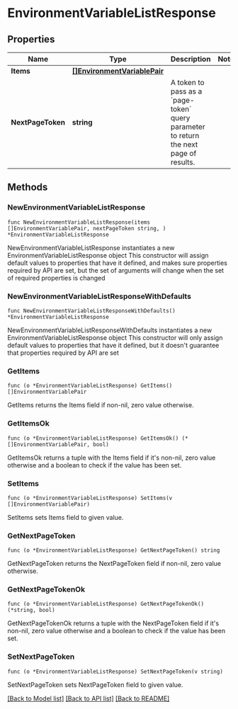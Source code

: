 # EnvironmentVariableListResponse

## Properties

Name | Type | Description | Notes
------------ | ------------- | ------------- | -------------
**Items** | [**[]EnvironmentVariablePair**](EnvironmentVariablePair.md) |  | 
**NextPageToken** | **string** | A token to pass as a &#x60;page-token&#x60; query parameter to return the next page of results. | 

## Methods

### NewEnvironmentVariableListResponse

`func NewEnvironmentVariableListResponse(items []EnvironmentVariablePair, nextPageToken string, ) *EnvironmentVariableListResponse`

NewEnvironmentVariableListResponse instantiates a new EnvironmentVariableListResponse object
This constructor will assign default values to properties that have it defined,
and makes sure properties required by API are set, but the set of arguments
will change when the set of required properties is changed

### NewEnvironmentVariableListResponseWithDefaults

`func NewEnvironmentVariableListResponseWithDefaults() *EnvironmentVariableListResponse`

NewEnvironmentVariableListResponseWithDefaults instantiates a new EnvironmentVariableListResponse object
This constructor will only assign default values to properties that have it defined,
but it doesn't guarantee that properties required by API are set

### GetItems

`func (o *EnvironmentVariableListResponse) GetItems() []EnvironmentVariablePair`

GetItems returns the Items field if non-nil, zero value otherwise.

### GetItemsOk

`func (o *EnvironmentVariableListResponse) GetItemsOk() (*[]EnvironmentVariablePair, bool)`

GetItemsOk returns a tuple with the Items field if it's non-nil, zero value otherwise
and a boolean to check if the value has been set.

### SetItems

`func (o *EnvironmentVariableListResponse) SetItems(v []EnvironmentVariablePair)`

SetItems sets Items field to given value.


### GetNextPageToken

`func (o *EnvironmentVariableListResponse) GetNextPageToken() string`

GetNextPageToken returns the NextPageToken field if non-nil, zero value otherwise.

### GetNextPageTokenOk

`func (o *EnvironmentVariableListResponse) GetNextPageTokenOk() (*string, bool)`

GetNextPageTokenOk returns a tuple with the NextPageToken field if it's non-nil, zero value otherwise
and a boolean to check if the value has been set.

### SetNextPageToken

`func (o *EnvironmentVariableListResponse) SetNextPageToken(v string)`

SetNextPageToken sets NextPageToken field to given value.



[[Back to Model list]](../README.md#documentation-for-models) [[Back to API list]](../README.md#documentation-for-api-endpoints) [[Back to README]](../README.md)


